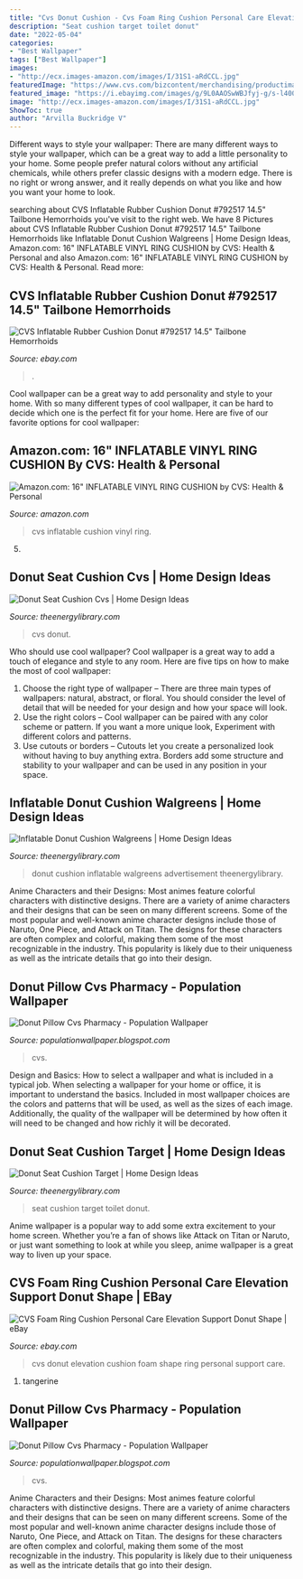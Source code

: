 ```yaml
---
title: "Cvs Donut Cushion - Cvs Foam Ring Cushion Personal Care Elevation Support Donut Shape"
description: "Seat cushion target toilet donut"
date: "2022-05-04"
categories:
- "Best Wallpaper"
tags: ["Best Wallpaper"]
images:
- "http://ecx.images-amazon.com/images/I/31S1-aRdCCL.jpg"
featuredImage: "https://www.cvs.com/bizcontent/merchandising/productimages/large/671509298306.jpg"
featured_image: "https://i.ebayimg.com/images/g/9L0AAOSwWBJfyj-g/s-l400.jpg"
image: "http://ecx.images-amazon.com/images/I/31S1-aRdCCL.jpg"
ShowToc: true
author: "Arvilla Buckridge V"
---
```



Different ways to style your wallpaper:
There are many different ways to style your wallpaper, which can be a great way to add a little personality to your home. Some people prefer natural colors without any artificial chemicals, while others prefer classic designs with a modern edge. There is no right or wrong answer, and it really depends on what you like and how you want your home to look.

	

		
searching about CVS Inflatable Rubber Cushion Donut #792517 14.5&quot; Tailbone Hemorrhoids you've visit to the right web. We have 8 Pictures about CVS Inflatable Rubber Cushion Donut #792517 14.5&quot; Tailbone Hemorrhoids like Inflatable Donut Cushion Walgreens | Home Design Ideas, Amazon.com: 16&quot; INFLATABLE VINYL RING CUSHION by CVS: Health &amp; Personal and also Amazon.com: 16&quot; INFLATABLE VINYL RING CUSHION by CVS: Health &amp; Personal. Read more:
		
    
## CVS Inflatable Rubber Cushion Donut #792517 14.5&quot; Tailbone Hemorrhoids

<img loading=lazy src="https://i.ebayimg.com/images/g/9L0AAOSwWBJfyj-g/s-l400.jpg" onerror="this.onerror=null;this.src='https://tse3.mm.bing.net/th?id=OIP.5zZ9v1xry3kXDmOjULtF-wAAAA&amp;pid=15.1';" alt="CVS Inflatable Rubber Cushion Donut #792517 14.5&quot; Tailbone Hemorrhoids">

_Source: ebay.com_

>. 

	

Cool wallpaper can be a great way to add personality and style to your home. With so many different types of cool wallpaper, it can be hard to decide which one is the perfect fit for your home. Here are five of our favorite options for cool wallpaper: 

    
## Amazon.com: 16&quot; INFLATABLE VINYL RING CUSHION By CVS: Health &amp; Personal

<img loading=lazy src="http://ecx.images-amazon.com/images/I/31S1-aRdCCL.jpg" onerror="this.onerror=null;this.src='https://tse2.mm.bing.net/th?id=OIP.T32KPBihMOd1ZZJi5i1GSgAAAA&amp;pid=15.1';" alt="Amazon.com: 16&quot; INFLATABLE VINYL RING CUSHION by CVS: Health &amp; Personal">

_Source: amazon.com_

>cvs inflatable cushion vinyl ring. 

	

5.

    
## Donut Seat Cushion Cvs | Home Design Ideas

<img loading=lazy src="https://i2.wp.com/theenergylibrary.com/wp-content/uploads/2015/11/donut-seat-cushion-cvs-640x455.jpg" onerror="this.onerror=null;this.src='https://tse2.mm.bing.net/th?id=OIP.C51OwwxeoeVVNJNOf9lDpQHaFQ&amp;pid=15.1';" alt="Donut Seat Cushion Cvs | Home Design Ideas">

_Source: theenergylibrary.com_

>cvs donut. 

	

Who should use cool wallpaper?
Cool wallpaper is a great way to add a touch of elegance and style to any room. Here are five tips on how to make the most of cool wallpaper: 
1) Choose the right type of wallpaper – There are three main types of wallpapers: natural, abstract, or floral. You should consider the level of detail that will be needed for your design and how your space will look. 
2) Use the right colors – Cool wallpaper can be paired with any color scheme or pattern. If you want a more unique look, Experiment with different colors and patterns. 
3) Use cutouts or borders – Cutouts let you create a personalized look without having to buy anything extra. Borders add some structure and stability to your wallpaper and can be used in any position in your space.

    
## Inflatable Donut Cushion Walgreens | Home Design Ideas

<img loading=lazy src="http://www.theenergylibrary.com/wp-content/uploads/2016/01/inflatable-donut-cushion-640x644.jpg" onerror="this.onerror=null;this.src='https://tse4.mm.bing.net/th?id=OIP.i5iDVL7OoyErUafu9ct5FwHaHc&amp;pid=15.1';" alt="Inflatable Donut Cushion Walgreens | Home Design Ideas">

_Source: theenergylibrary.com_

>donut cushion inflatable walgreens advertisement theenergylibrary. 

	

Anime Characters and their Designs: Most animes feature colorful characters with distinctive designs.
There are a variety of anime characters and their designs that can be seen on many different screens. Some of the most popular and well-known anime character designs include those of Naruto, One Piece, and Attack on Titan. The designs for these characters are often complex and colorful, making them some of the most recognizable in the industry. This popularity is likely due to their uniqueness as well as the intricate details that go into their design.

    
## Donut Pillow Cvs Pharmacy - Population Wallpaper

<img loading=lazy src="https://www.cvs.com/bizcontent/merchandising/productimages/large/671509298306.jpg" onerror="this.onerror=null;this.src='https://tse2.mm.bing.net/th?id=OIP.FABv1n4C1-N9HmyqeVX-jwAAAA&amp;pid=15.1';" alt="Donut Pillow Cvs Pharmacy - Population Wallpaper">

_Source: populationwallpaper.blogspot.com_

>cvs. 

	

Design and Basics: How to select a wallpaper and what is included in a typical job.
When selecting a wallpaper for your home or office, it is important to understand the basics. Included in most wallpaper choices are the colors and patterns that will be used, as well as the sizes of each image. Additionally, the quality of the wallpaper will be determined by how often it will need to be changed and how richly it will be decorated.

    
## Donut Seat Cushion Target | Home Design Ideas

<img loading=lazy src="https://www.theenergylibrary.com/wp-content/uploads/2015/11/toilet-seat-cushion-target-640x975.jpg" onerror="this.onerror=null;this.src='https://tse3.mm.bing.net/th?id=OIP.Rff-oXXL02ifC_3UDC515AHaLS&amp;pid=15.1';" alt="Donut Seat Cushion Target | Home Design Ideas">

_Source: theenergylibrary.com_

>seat cushion target toilet donut. 

	

Anime wallpaper is a popular way to add some extra excitement to your home screen. Whether you’re a fan of shows like Attack on Titan or Naruto, or just want something to look at while you sleep, anime wallpaper is a great way to liven up your space.

    
## CVS Foam Ring Cushion Personal Care Elevation Support Donut Shape | EBay

<img loading=lazy src="https://i.ebayimg.com/images/g/36wAAOSweNpf62Z8/s-l300.jpg" onerror="this.onerror=null;this.src='https://tse1.mm.bing.net/th?id=OIP.TH-kdSp_kskwVJLG0SXybgAAAA&amp;pid=15.1';" alt="CVS Foam Ring Cushion Personal Care Elevation Support Donut Shape | eBay">

_Source: ebay.com_

>cvs donut elevation cushion foam shape ring personal support care. 

	

1. tangerine 

    
## Donut Pillow Cvs Pharmacy - Population Wallpaper

<img loading=lazy src="https://myfreeproductsamples.com/wp-content/uploads/2020/06/Colgate-Toothpaste-ONLY-0.74-at-CVS.jpg" onerror="this.onerror=null;this.src='https://tse2.mm.bing.net/th?id=OIP.Nh1U4IC5PalS7fJHYxhwiwHaHa&amp;pid=15.1';" alt="Donut Pillow Cvs Pharmacy - Population Wallpaper">

_Source: populationwallpaper.blogspot.com_

>cvs. 

	

Anime Characters and their Designs: Most animes feature colorful characters with distinctive designs.
There are a variety of anime characters and their designs that can be seen on many different screens. Some of the most popular and well-known anime character designs include those of Naruto, One Piece, and Attack on Titan. The designs for these characters are often complex and colorful, making them some of the most recognizable in the industry. This popularity is likely due to their uniqueness as well as the intricate details that go into their design.

